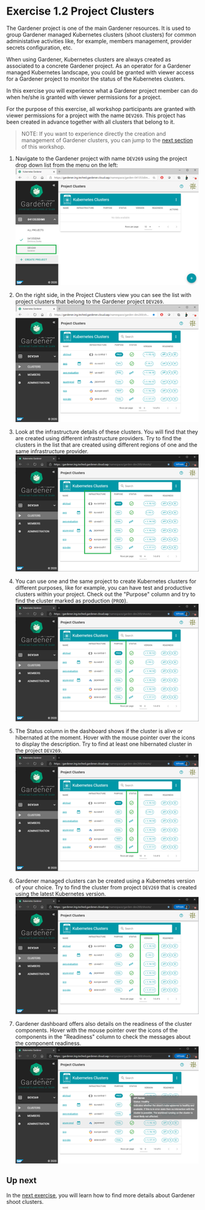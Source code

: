 # Exercise 1.2 Project Clusters

The Gardener project is one of the main Gardener resources. It is used to group Gardener managed Kubernetes clusters (shoot clusters) for common administative activities like, for example, members management, provider secrets configuration, etc.

When using Gardener, Kubernetes clusters are always created as associated to a concrete Gardener project. As an operator for a Gardener managed Kubernetes landscape, you could be granted with viewer access for a Gardener project to monitor the status of the Kubernetes clusters.

In this exercise you will experience what a Gardener project member can do when he/she is granted with viewer permissions for a project.

For the purpose of this exercise, all workshop participants are granted with viewer permissions for a project with the name `DEV269`. This project has been created in advance together with all clusters that belong to it.

>NOTE: If you want to experience directly the creation and management of Gardener clusters, you can jump to the [next section](../ex2_advanced_ui/01_create_project.md) of this workshop.

1. Navigate to the Gardener project with name `DEV269` using the project drop down list from the menu on the left:
<br>![DEV269](./images/04_select_project.png)

2. On the right side, in the Project Clusters view you can see the list with project clusters that belong to the Gardener project `DEV269`.
<br>![Clusters](./images/Clusters.png)

3. Look at the infrastructure details of these clusters. You will find that they are created using different infrastructure providers. Try to find the clusters in the list that are created using different regions of one and the same infrastructure provider.
<br>![Infrastructure](./images/05_infrastructure.png)

4. You can use one and the same project to create Kubernetes clusters for different purposes, like for example, you can have test and productive clusters within your project.
  Check out the "Purpose" column and try to find the cluster marked as production (`PROD`).
<br>![Purpose](./images/06_Purpose.png)

5. The Status column in the dashboard shows if the cluster is alive or hibernated at the moment. Hover with the mouse pointer over the icons to display the description. Try to find at least one hibernated cluster in the project `DEV269`.
<br>![Status](./images/07_Status.png)

6. Gardener managed clusters can be created using a Kubernetes version of your choice. Try to find the cluster from project `DEV269` that is created using the latest Kubernetes version.
<br>![Version](./images/08_version.png)

7. Gardener dashboard offers also details on the readiness of the cluster components. Hover with the mouse pointer over the icons of the components in the "Readiness" column to check the messages about the component readiness.
<br>![Readiness](./images/10_readiness_message.png)


## Up next
In the [next exercise](./03_cluster_overview.md), you will learn how to find more details about Gardener shoot clusters.



